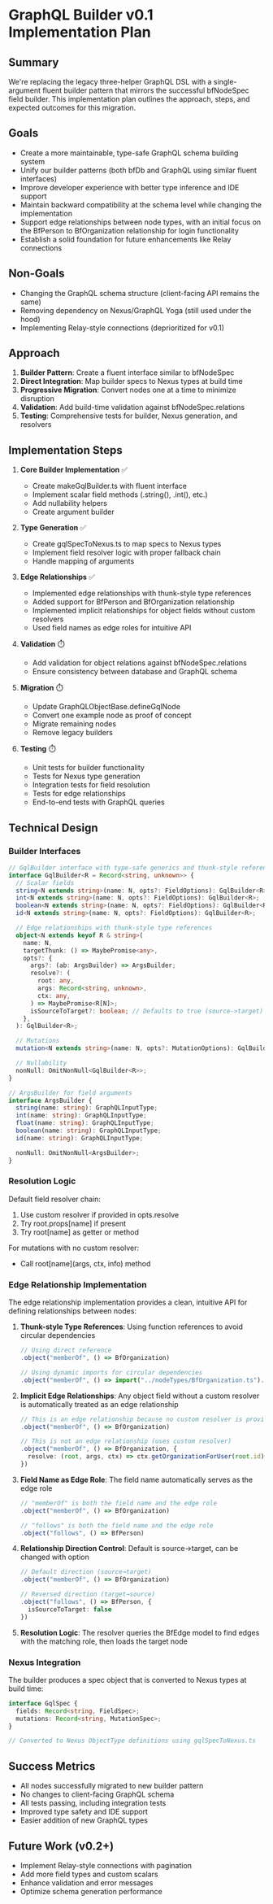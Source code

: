 # GraphQL Builder v0.1 Implementation Plan

## Summary

We're replacing the legacy three-helper GraphQL DSL with a single-argument
fluent builder pattern that mirrors the successful bfNodeSpec field builder.
This implementation plan outlines the approach, steps, and expected outcomes for
this migration.

## Goals

- Create a more maintainable, type-safe GraphQL schema building system
- Unify our builder patterns (both bfDb and GraphQL using similar fluent
  interfaces)
- Improve developer experience with better type inference and IDE support
- Maintain backward compatibility at the schema level while changing the
  implementation
- Support edge relationships between node types, with an initial focus on the
  BfPerson to BfOrganization relationship for login functionality
- Establish a solid foundation for future enhancements like Relay connections

## Non-Goals

- Changing the GraphQL schema structure (client-facing API remains the same)
- Removing dependency on Nexus/GraphQL Yoga (still used under the hood)
- Implementing Relay-style connections (deprioritized for v0.1)

## Approach

1. **Builder Pattern**: Create a fluent interface similar to bfNodeSpec
2. **Direct Integration**: Map builder specs to Nexus types at build time
3. **Progressive Migration**: Convert nodes one at a time to minimize disruption
4. **Validation**: Add build-time validation against bfNodeSpec.relations
5. **Testing**: Comprehensive tests for builder, Nexus generation, and resolvers

## Implementation Steps

1. **Core Builder Implementation** ✅
   - Create makeGqlBuilder.ts with fluent interface
   - Implement scalar field methods (.string(), .int(), etc.)
   - Add nullability helpers
   - Create argument builder

2. **Type Generation** ✅
   - Create gqlSpecToNexus.ts to map specs to Nexus types
   - Implement field resolver logic with proper fallback chain
   - Handle mapping of arguments

3. **Edge Relationships** ✅
   - Implemented edge relationships with thunk-style type references
   - Added support for BfPerson and BfOrganization relationship
   - Implemented implicit relationships for object fields without custom
     resolvers
   - Used field names as edge roles for intuitive API

4. **Validation** ⏱️
   - Add validation for object relations against bfNodeSpec.relations
   - Ensure consistency between database and GraphQL schema

5. **Migration** ⏱️
   - Update GraphQLObjectBase.defineGqlNode
   - Convert one example node as proof of concept
   - Migrate remaining nodes
   - Remove legacy builders

6. **Testing** ⏱️
   - Unit tests for builder functionality
   - Tests for Nexus type generation
   - Integration tests for field resolution
   - Tests for edge relationships
   - End-to-end tests with GraphQL queries

## Technical Design

### Builder Interfaces

```typescript
// GqlBuilder interface with type-safe generics and thunk-style references
interface GqlBuilder<R = Record<string, unknown>> {
  // Scalar fields
  string<N extends string>(name: N, opts?: FieldOptions): GqlBuilder<R>;
  int<N extends string>(name: N, opts?: FieldOptions): GqlBuilder<R>;
  boolean<N extends string>(name: N, opts?: FieldOptions): GqlBuilder<R>;
  id<N extends string>(name: N, opts?: FieldOptions): GqlBuilder<R>;

  // Edge relationships with thunk-style type references
  object<N extends keyof R & string>(
    name: N,
    targetThunk: () => MaybePromise<any>,
    opts?: {
      args?: (ab: ArgsBuilder) => ArgsBuilder;
      resolve?: (
        root: any,
        args: Record<string, unknown>,
        ctx: any,
      ) => MaybePromise<R[N]>;
      isSourceToTarget?: boolean; // Defaults to true (source->target)
    },
  ): GqlBuilder<R>;

  // Mutations
  mutation<N extends string>(name: N, opts?: MutationOptions): GqlBuilder<R>;

  // Nullability
  nonNull: OmitNonNull<GqlBuilder<R>>;
}

// ArgsBuilder for field arguments
interface ArgsBuilder {
  string(name: string): GraphQLInputType;
  int(name: string): GraphQLInputType;
  float(name: string): GraphQLInputType;
  boolean(name: string): GraphQLInputType;
  id(name: string): GraphQLInputType;

  nonNull: OmitNonNull<ArgsBuilder>;
}
```

### Resolution Logic

Default field resolver chain:

1. Use custom resolver if provided in opts.resolve
2. Try root.props[name] if present
3. Try root[name] as getter or method

For mutations with no custom resolver:

- Call root[name](args, ctx, info) method

### Edge Relationship Implementation

The edge relationship implementation provides a clean, intuitive API for
defining relationships between nodes:

1. **Thunk-style Type References**: Using function references to avoid circular
   dependencies
   ```typescript
   // Using direct reference
   .object("memberOf", () => BfOrganization)

   // Using dynamic imports for circular dependencies
   .object("memberOf", () => import("../nodeTypes/BfOrganization.ts").then(m => m.BfOrganization))
   ```

2. **Implicit Edge Relationships**: Any object field without a custom resolver
   is automatically treated as an edge relationship
   ```typescript
   // This is an edge relationship because no custom resolver is provided
   .object("memberOf", () => BfOrganization)

   // This is not an edge relationship (uses custom resolver)
   .object("memberOf", () => BfOrganization, {
     resolve: (root, args, ctx) => ctx.getOrganizationForUser(root.id)
   })
   ```

3. **Field Name as Edge Role**: The field name automatically serves as the edge
   role
   ```typescript
   // "memberOf" is both the field name and the edge role
   .object("memberOf", () => BfOrganization)

   // "follows" is both the field name and the edge role
   .object("follows", () => BfPerson)
   ```

4. **Relationship Direction Control**: Default is source→target, can be changed
   with option
   ```typescript
   // Default direction (source→target)
   .object("memberOf", () => BfOrganization)

   // Reversed direction (target→source)
   .object("follows", () => BfPerson, { 
     isSourceToTarget: false 
   })
   ```

5. **Resolution Logic**: The resolver queries the BfEdge model to find edges
   with the matching role, then loads the target node

### Nexus Integration

The builder produces a spec object that is converted to Nexus types at build
time:

```typescript
interface GqlSpec {
  fields: Record<string, FieldSpec>;
  mutations: Record<string, MutationSpec>;
}

// Converted to Nexus ObjectType definitions using gqlSpecToNexus.ts
```

## Success Metrics

- All nodes successfully migrated to new builder pattern
- No changes to client-facing GraphQL schema
- All tests passing, including integration tests
- Improved type safety and IDE support
- Easier addition of new GraphQL types

## Future Work (v0.2+)

- Implement Relay-style connections with pagination
- Add more field types and custom scalars
- Enhance validation and error messages
- Optimize schema generation performance
